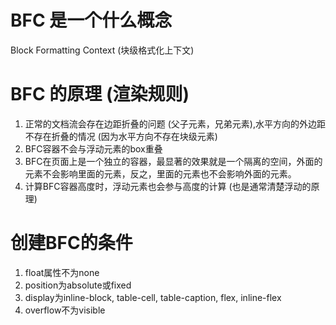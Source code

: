 # BFC 是一个什么概念
Block Formatting Context (块级格式化上下文)

# BFC 的原理 (渲染规则)
1. 正常的文档流会存在边距折叠的问题 (父子元素，兄弟元素),水平方向的外边距不存在折叠的情况 (因为水平方向不存在块级元素)
2. BFC容器不会与浮动元素的box重叠
3. BFC在页面上是一个独立的容器，最显著的效果就是一个隔离的空间，外面的元素不会影响里面的元素，反之，里面的元素也不会影响外面的元素。
4. 计算BFC容器高度时，浮动元素也会参与高度的计算 (也是通常清楚浮动的原理)

# 创建BFC的条件
1. float属性不为none
2. position为absolute或fixed
3. display为inline-block, table-cell, table-caption, flex, inline-flex
3. overflow不为visible